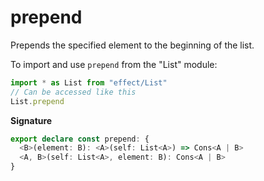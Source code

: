 # prepend

Prepends the specified element to the beginning of the list.

To import and use `prepend` from the "List" module:

```ts
import * as List from "effect/List"
// Can be accessed like this
List.prepend
```

**Signature**

```ts
export declare const prepend: {
  <B>(element: B): <A>(self: List<A>) => Cons<A | B>
  <A, B>(self: List<A>, element: B): Cons<A | B>
}
```
